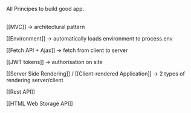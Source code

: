 All Principes to build good app.<br><br>

[[MVC]] ->  architectural pattern<br>

[[Environment]] ->   automatically loads environment to process.env<br>

[[Fetch API + Ajax]] -> fetch from client to server<br>

[[JWT tokens]] -> authorisation on site<br>

[[Server Side Rendering]] / [[Client-rendered Application]] -> 2 types of rendering server/client<br>

[[Rest API]]

[[HTML Web Storage API]]


